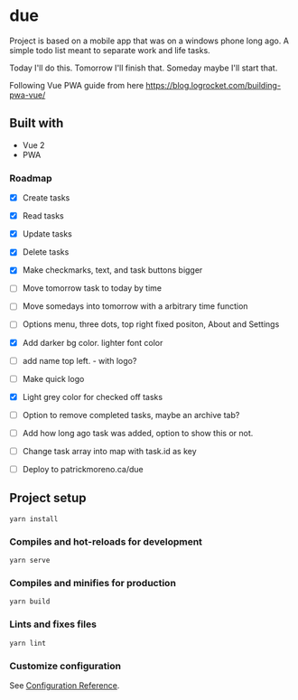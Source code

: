 # due

Project is based on a mobile app that was on a windows phone long ago. A simple todo list meant to separate work and life tasks.

Today I'll do this.
Tomorrow I'll finish that.
Someday maybe I'll start that.

Following Vue PWA guide from here https://blog.logrocket.com/building-pwa-vue/

## Built with

- Vue 2
- PWA

### Roadmap

- [x] Create tasks
- [x] Read tasks
- [x] Update tasks
- [x] Delete tasks
- [x] Make checkmarks, text, and task buttons bigger
- [ ] Move tomorrow task to today by time
- [ ] Move somedays into tomorrow with a arbitrary time function
- [ ] Options menu, three dots, top right fixed positon, About and Settings
- [x] Add darker bg color. lighter font color
- [ ] add name top left. - with logo?
- [ ] Make quick logo
- [x] Light grey color for checked off tasks
- [ ] Option to remove completed tasks, maybe an archive tab?
- [ ] Add how long ago task was added, option to show this or not.
- [ ] Change task array into map with task.id as key 

- [ ] Deploy to patrickmoreno.ca/due

## Project setup
```
yarn install
```

### Compiles and hot-reloads for development
```
yarn serve
```

### Compiles and minifies for production
```
yarn build
```

### Lints and fixes files
```
yarn lint
```

### Customize configuration
See [Configuration Reference](https://cli.vuejs.org/config/).
